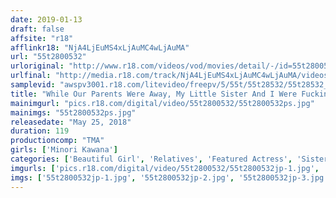 ```yaml
---
date: 2019-01-13
draft: false
affsite: "r18"
afflinkr18: "NjA4LjEuMS4xLjAuMC4wLjAuMA"
url: "55t2800532"
urloriginal: "http://www.r18.com/videos/vod/movies/detail/-/id=55t2800532"
urlfinal: "http://media.r18.com/track/NjA4LjEuMS4xLjAuMC4wLjAuMA/videos/vod/movies/detail/-/id=55t2800532"
samplevid: "awspv3001.r18.com/litevideo/freepv/5/55t/55t28532/55t28532_dmb_w.mp4"
title: "While Our Parents Were Away, My Little Sister And I Were Fucking All Day Until She Drained Me Of All My Semen Minori Kawana"
mainimgurl: "pics.r18.com/digital/video/55t2800532/55t2800532ps.jpg"
mainimgs: "55t2800532ps.jpg"
releasedate: "May 25, 2018"
duration: 119
productioncomp: "TMA"
girls: ['Minori Kawana']
categories: ['Beautiful Girl', 'Relatives', 'Featured Actress', 'Sister', 'Hi-Def']
imgurls: ['pics.r18.com/digital/video/55t2800532/55t2800532jp-1.jpg', 'pics.r18.com/digital/video/55t2800532/55t2800532jp-2.jpg', 'pics.r18.com/digital/video/55t2800532/55t2800532jp-3.jpg', 'pics.r18.com/digital/video/55t2800532/55t2800532jp-4.jpg', 'pics.r18.com/digital/video/55t2800532/55t2800532jp-5.jpg', 'pics.r18.com/digital/video/55t2800532/55t2800532jp-6.jpg', 'pics.r18.com/digital/video/55t2800532/55t2800532jp-7.jpg', 'pics.r18.com/digital/video/55t2800532/55t2800532jp-8.jpg', 'pics.r18.com/digital/video/55t2800532/55t2800532jp-9.jpg', 'pics.r18.com/digital/video/55t2800532/55t2800532jp-10.jpg', 'pics.r18.com/digital/video/55t2800532/55t2800532jp-11.jpg', 'pics.r18.com/digital/video/55t2800532/55t2800532jp-12.jpg', 'pics.r18.com/digital/video/55t2800532/55t2800532jp-13.jpg', 'pics.r18.com/digital/video/55t2800532/55t2800532jp-14.jpg', 'pics.r18.com/digital/video/55t2800532/55t2800532jp-15.jpg', 'pics.r18.com/digital/video/55t2800532/55t2800532jp-16.jpg', 'pics.r18.com/digital/video/55t2800532/55t2800532jp-17.jpg', 'pics.r18.com/digital/video/55t2800532/55t2800532jp-18.jpg', 'pics.r18.com/digital/video/55t2800532/55t2800532jp-19.jpg', 'pics.r18.com/digital/video/55t2800532/55t2800532jp-20.jpg']
imgs: ['55t2800532jp-1.jpg', '55t2800532jp-2.jpg', '55t2800532jp-3.jpg', '55t2800532jp-4.jpg', '55t2800532jp-5.jpg', '55t2800532jp-6.jpg', '55t2800532jp-7.jpg', '55t2800532jp-8.jpg', '55t2800532jp-9.jpg', '55t2800532jp-10.jpg', '55t2800532jp-11.jpg', '55t2800532jp-12.jpg', '55t2800532jp-13.jpg', '55t2800532jp-14.jpg', '55t2800532jp-15.jpg', '55t2800532jp-16.jpg', '55t2800532jp-17.jpg', '55t2800532jp-18.jpg', '55t2800532jp-19.jpg', '55t2800532jp-20.jpg']
---
```

